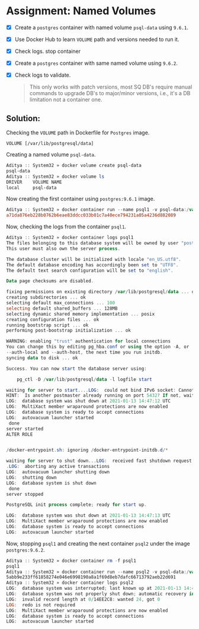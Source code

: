 # Assignment: Named Volumes

- [x] Create a `postgres` container with named volume `psql-data` using `9.6.1`.

- [x] Use Docker Hub to learn `VOLUME` path and versions needed to run it.

- [x] Check logs. stop container

- [x] Create a `postgres` container with same named volume using `9.6.2`.

- [x] Check logs to validate.

  > This only works with patch versions, most SQ DB's require manual commands to upgrade DB's to major/minor versions, i.e., it's a DB limitation not a container one.

## Solution:

Checking the `VOLUME` path in Dockerfile for `Postgres` image.

```
VOLUME [/var/lib/postgresql/data]
```

Creating a named volume `psql-data`.

```powershell
Aditya :: System32 » docker volume create psql-data
psql-data
Aditya :: System32 » docker volume ls
DRIVER    VOLUME NAME
local     psql-data
```

Now creating the first container using `postgres:9.6.1` image.

```powershell
Aditya :: System32 » docker container run --name psql1 -v psql-data:/var/lib/postgresql/data -d -e POSTGRES_PASSWORD=secret postgres:9.6.1
a71da876eb228b0762b6eae83ddcc033b01c7a40ece794231a05a4236d882089
```

Now, checking the logs from the container `psql1`.

```powershell
Aditya :: System32 » docker container logs psql1
The files belonging to this database system will be owned by user "postgres".
This user must also own the server process.

The database cluster will be initialized with locale "en_US.utf8".
The default database encoding has accordingly been set to "UTF8".
The default text search configuration will be set to "english".

Data page checksums are disabled.

fixing permissions on existing directory /var/lib/postgresql/data ... ok
creating subdirectories ... ok
selecting default max_connections ... 100
selecting default shared_buffers ... 128MB
selecting dynamic shared memory implementation ... posix
creating configuration files ... ok
running bootstrap script ... ok
performing post-bootstrap initialization ... ok

WARNING: enabling "trust" authentication for local connections
You can change this by editing pg_hba.conf or using the option -A, or
--auth-local and --auth-host, the next time you run initdb.
syncing data to disk ... ok

Success. You can now start the database server using:

    pg_ctl -D /var/lib/postgresql/data -l logfile start

waiting for server to start....LOG:  could not bind IPv6 socket: Cannot assign requested address
HINT:  Is another postmaster already running on port 5432? If not, wait a few seconds and retry.
LOG:  database system was shut down at 2021-01-13 14:47:12 UTC
LOG:  MultiXact member wraparound protections are now enabled
LOG:  database system is ready to accept connections
LOG:  autovacuum launcher started
 done
server started
ALTER ROLE


/docker-entrypoint.sh: ignoring /docker-entrypoint-initdb.d/*

waiting for server to shut down...LOG:  received fast shutdown request
.LOG:  aborting any active transactions
LOG:  autovacuum launcher shutting down
LOG:  shutting down
LOG:  database system is shut down
 done
server stopped

PostgreSQL init process complete; ready for start up.

LOG:  database system was shut down at 2021-01-13 14:47:13 UTC
LOG:  MultiXact member wraparound protections are now enabled
LOG:  database system is ready to accept connections
LOG:  autovacuum launcher started
```

Now, stopping `psql1` and creating the next container `psql2` under the image `postgres:9.6.2`.

```powershell
Aditya :: System32 » docker container rm -f psql1
psql1
Aditya :: System32 » docker container run --name psql2 -v psql-data:/var/lib/postgresql/data -d -e POSTGRES_PASSWORD=secret postgres:9.6.1
5abb9e233ff61858274e046e6998190a8a1f69d8eb7dafc66713792aeb22d691
Aditya :: System32 » docker container logs psql2
LOG:  database system was interrupted; last known up at 2021-01-13 14:47:20 UTC
LOG:  database system was not properly shut down; automatic recovery in progress
LOG:  invalid record length at 0/14EE2C8: wanted 24, got 0
LOG:  redo is not required
LOG:  MultiXact member wraparound protections are now enabled
LOG:  database system is ready to accept connections
LOG:  autovacuum launcher started
```

